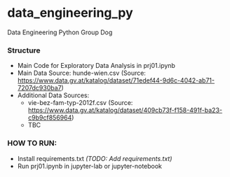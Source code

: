 # data_engineering_py
Data Engineering Python Group Dog

### Structure 
- Main Code for Exploratory Data Analysis in prj01.ipynb
- Main Data Source: hunde-wien.csv (Source: https://www.data.gv.at/katalog/dataset/71edef44-9d6c-4042-ab71-7207dc930ba7)
- Additional Data Sources:
  - vie-bez-fam-typ-2012f.csv (Source: https://www.data.gv.at/katalog/dataset/409cb73f-f158-491f-ba23-c9b9cf856964)
  -  TBC

### HOW TO RUN: 
- Install requirements.txt *(TODO: Add requirements.txt)*
- Run prj01.ipynb in jupyter-lab or jupyter-notebook
  
